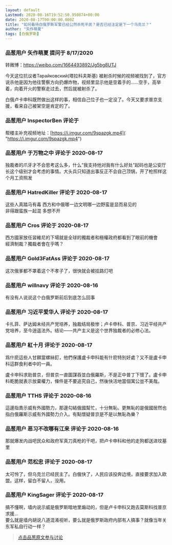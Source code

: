 ```yaml
---
layout: default
Lastmod: 2020-08-16T19:52:50.950874+00:00
date: 2020-08-17T00:00:00.000Z
title: "如何看待白俄罗斯军警已经公然杀死平民？是否已经注定是下一个乌克兰？"
author: "矢作萌夏"
tags: [白俄罗斯]
---
```



### 品葱用户 **矢作萌夏** 提问于 8/17/2020
    
转微博：https://weibo.com/1664493892/Jg5bg8UTJ  
  
今天这位抗议者Тарайковский(塔拉科夫斯基) 被射杀时候的视频被找到了，官方说杀他是因为他往警察方向扔爆炸物，视频里显示他是空着手的……空手，高举着，向着开火的警察走过去，然后就被射杀了。  
  
白俄卢卡申科既然做出这样的事，相信自己位子也一定没了。今天又要求普京支援，看来自己被架空是肯定的了。
    
                

### 品葱用户 **InspectorBen** 评论于 
        
帮楼主补充视频地址：[https://i.imgur.com/9spazgk.mp4]( "https://i.imgur.com/9spazgk.mp4")
        
                

### 品葱用户 **于万物之中** 评论于 2020-08-17
        
独裁者的爪牙才不会思考这么多，什么“我支持他对我有什么好处”起码也是公安厅长这个级别才会考虑的事情。大头兵只知道出事反正不会自己顶锅，开了枪照样这个月工资照发
        
                

### 品葱用户 **HatredKiller** 评论于 2020-08-17
        
这些人真踏马有毒 西方和中俄哪一边文明哪一边野蛮是显而易见的   
非得跟蛮族一起混 多想不开
        
                

### 品葱用户 **Cros** 评论于 2020-08-17
        
西方國家放任習維尼的下場就是全球的獨裁者和極權政府都看到了眼前的機會  
經濟制裁？獨裁者會在乎嗎？
        
                

### 品葱用户 **Gold3FatAss** 评论于 2020-08-17
        
这次俄爹都不罩着这个不孝子了，很快就会被挂路灯吧
        
                

### 品葱用户 **willnavy** 评论于 2020-08-16
        
有没有人说说这个白俄罗斯前后到底怎么回事
        
                

### 品葱用户 **习近平爱华人** 评论于 2020-08-17
        
卡扎菲、萨达姆未经共产党培养，独裁结局极惨；卢卡申科、普京、习近平经共产党培养，至今逍遥法外。结论——共产主义是这个世界独裁者的必修心法。
        
                

### 品葱用户 **紅十月** 评论于 2020-08-17
        
爲什麽這些人甘願當螺絲釘，他們保護盧卡申科能有什麽特別好處？又不是盧卡申科這群食利者中的一員。  
  
盧卡申科求助普京，但普京一直圖謀吞並白俄羅斯，不是正中普丁下懷了。盧卡申科乾脆就表示放棄權力，條件是不要追究自己，然後快活地當個寓公豈不美哉。
        
                

### 品葱用户 **TTHS** 评论于 2020-08-16
        
這邊指責示威有外國勢力，那邊勾結俄國幫忙，十分無恥。更無恥的是俄國居然也指白俄羅斯示威有外國勢力介入。有點懷疑普京是不是以無恥為樂？
        
                

### 品葱用户 **恶习不改哪有江来** 评论于 2020-08-16
        
那就爆发内战吧民众和政府军真刀真枪的干吧，把卢卡申科和他的走狗都送进坟墓里
        
                

### 品葱用户 **范松忠** 评论于 2020-08-17
        
太可怜了，但乌克兰已经民主了。白俄快了，人民应该投奔边境，直接要求加入欧盟。这样，留白不留人，没用。
        
                

### 品葱用户 **KingSager** 评论于 2020-08-17
        
搞不懂啊，墙内说示威是俄罗斯暗地里煽动的，但是卢卡申科又跑去莫斯科找普京求援...  
要么就是墙内胡说八道混淆视听，要么就是俄罗斯政府内部有人搞事？就像当年关东军私自行动一样？
        
                





> [点击品葱原文参与讨论](https://pincong.rocks/question/29892)

